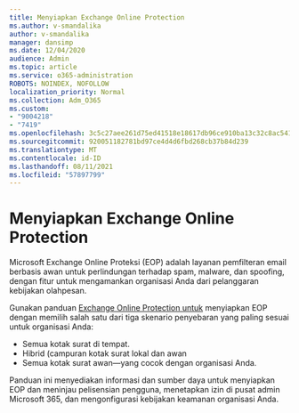 ```yaml
---
title: Menyiapkan Exchange Online Protection
ms.author: v-smandalika
author: v-smandalika
manager: dansimp
ms.date: 12/04/2020
audience: Admin
ms.topic: article
ms.service: o365-administration
ROBOTS: NOINDEX, NOFOLLOW
localization_priority: Normal
ms.collection: Adm_O365
ms.custom:
- "9004218"
- "7419"
ms.openlocfilehash: 3c5c27aee261d75ed41518e18617db96ce910ba13c32c8ac541a5ee81522ebea
ms.sourcegitcommit: 920051182781bd97ce4d4d6fbd268cb37b84d239
ms.translationtype: MT
ms.contentlocale: id-ID
ms.lasthandoff: 08/11/2021
ms.locfileid: "57897799"
---
```

# <a name="set-up-exchange-online-protection"></a>Menyiapkan Exchange Online Protection

Microsoft Exchange Online Proteksi (EOP) adalah layanan pemfilteran email berbasis awan untuk perlindungan terhadap spam, malware, dan spoofing, dengan fitur untuk mengamankan organisasi Anda dari pelanggaran kebijakan olahpesan.

Gunakan panduan [Exchange Online Protection untuk](https://admin.microsoft.com/adminportal/home?#/modernonboarding/setupexchangeonlineprotection) menyiapkan EOP dengan memilih salah satu dari tiga skenario penyebaran yang paling sesuai untuk organisasi Anda:

- Semua kotak surat di tempat.
- Hibrid (campuran kotak surat lokal dan awan
- Semua kotak surat awan—yang cocok dengan organisasi Anda.

Panduan ini menyediakan informasi dan sumber daya untuk menyiapkan EOP dan meninjau pelisensian pengguna, menetapkan izin di pusat admin Microsoft 365, dan mengonfigurasi kebijakan keamanan organisasi Anda.
